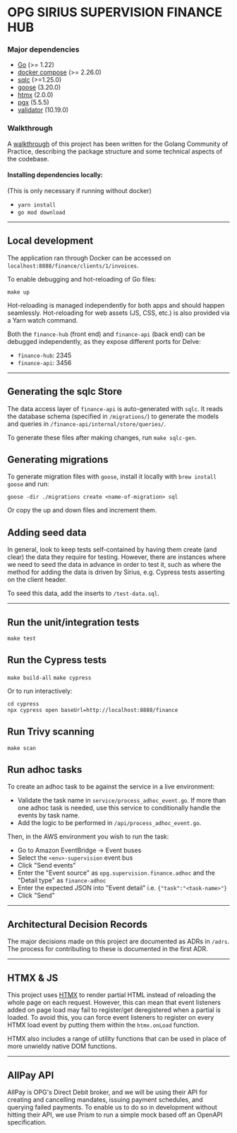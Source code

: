 # OPG SIRIUS SUPERVISION FINANCE HUB

### Major dependencies
- [Go](https://golang.org/) (>= 1.22)
- [docker compose](https://docs.docker.com/compose/install/) (>= 2.26.0)
- [sqlc](https://github.com/sqlc-dev/sqlc?tab=readme-ov-file) (>=1.25.0)
- [goose](https://github.com/pressly/goose) (3.20.0)
- [htmx](https://htmx.org/) (2.0.0)
- [pgx](https://github.com/jackc/pgx) (5.5.5)
- [validator](https://github.com/go-playground/validator) (10.19.0)

### Walkthrough
A [walkthrough](docs/walkthrough.md) of this project has been written for the Golang Community of Practice, describing 
the package structure and some technical aspects of the codebase.

#### Installing dependencies locally:
(This is only necessary if running without docker)

- `yarn install`
- `go mod download`
---

## Local development
The application ran through Docker can be accessed on `localhost:8888/finance/clients/1/invoices`.

To enable debugging and hot-reloading of Go files:

`make up`

Hot-reloading is managed independently for both apps and should happen seamlessly. Hot-reloading for web assets (JS, CSS, etc.)
is also provided via a Yarn watch command.

Both the `finance-hub` (front end) and `finance-api` (back end) can be debugged independently, as they expose different
ports for Delve:

* `finance-hub`: 2345
* `finance-api`: 3456

-----
## Generating the sqlc Store
The data access layer of `finance-api` is auto-generated with `sqlc`. It reads the database schema (specified in `/migrations/`)
to generate the models and queries in `/finance-api/internal/store/queries/`.

To generate these files after making changes, run `make sqlc-gen`.

## Generating migrations
To generate migration files with `goose`, install it locally with `brew install goose` and run:

`goose -dir ./migrations create <name-of-migration> sql`

Or copy the up and down files and increment them.

## Adding seed data
In general, look to keep tests self-contained by having them create (and clear) the data they require for testing. However,
there are instances where we need to seed the data in advance in order to test it, such as where the method for adding the 
data is driven by Sirius, e.g. Cypress tests asserting on the client header.

To seed this data, add the inserts to `/test-data.sql`.

-----
## Run the unit/integration tests
`make test`

## Run the Cypress tests
`make build-all`
`make cypress`

Or to run interactively:

```
cd cypress
npx cypress open baseUrl=http://localhost:8888/finance
```

## Run Trivy scanning
`make scan`

## Run adhoc tasks
To create an adhoc task to be against the service in a live environment:
* Validate the task name in `service/process_adhoc_event.go`. If more than one adhoc task is needed, use this service to
  conditionally handle the events by task name.
* Add the logic to be performed in `/api/process_adhoc_event.go`.

Then, in the AWS environment you wish to run the task:
* Go to Amazon EventBridge -> Event buses
* Select the  `<env>-supervision` event bus
* Click "Send events"
* Enter the "Event source" as `opg.supervision.finance.adhoc` and the "Detail type" as `finance-adhoc`
* Enter the expected JSON into "Event detail" i.e. `{"task":"<task-name>"}`
* Click "Send"

-----
## Architectural Decision Records
The major decisions made on this project are documented as ADRs in `/adrs`. The process for contributing to these is documented
in the first ADR.

-----
## HTMX & JS
This project uses [HTMX](https://htmx.org/) to render partial HTML instead of reloading the whole page on each request. 
However, this can mean that event listeners added on page load may fail to register/get deregistered when a partial is 
loaded. To avoid this, you can force event listeners to register on every HTMX load event by putting them within the 
`htmx.onLoad` function.

HTMX also includes a range of utility functions that can be used in place of more unwieldy native DOM functions.

-----
## AllPay API
AllPay is OPG's Direct Debit broker, and we will be using their API for creating and cancelling mandates, issuing payment
schedules, and querying failed payments. To enable us to do so in development without hitting their API, we use Prism to
run a simple mock based off an OpenAPI specification.
